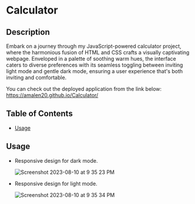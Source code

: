 # Calculator

## Description

Embark on a journey through my JavaScript-powered calculator project, where the harmonious fusion of HTML and CSS crafts a visually captivating webpage. Enveloped in a palette of soothing warm hues, the interface caters to diverse preferences with its seamless toggling between inviting light mode and gentle dark mode, ensuring a user experience that's both inviting and comfortable.

You can check out the deployed application from the link below:<br>
https://amalen20.github.io/Calculator/ 

<!-- omit in toc -->
## Table of Contents
- [Usage](#usage)

## Usage
- Responsive design for dark mode.

    ![Screenshot 2023-08-10 at 9 35 23 PM](https://github.com/AmalEN20/Calculator/assets/116880367/c23ce53d-064b-43fb-b64c-e62f8b4e180d)

- Responsive design for light mode.
  
    ![Screenshot 2023-08-10 at 9 35 34 PM](https://github.com/AmalEN20/Calculator/assets/116880367/af1244e1-548a-4f0f-ba68-e92e4e6ada33)
